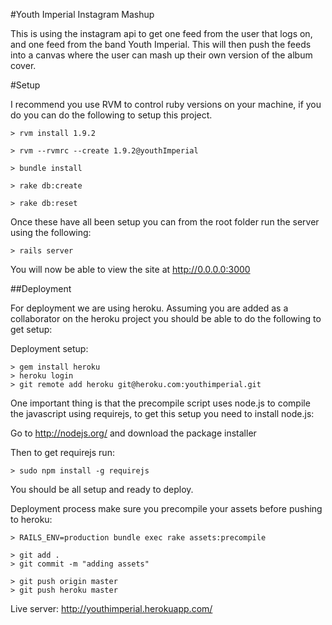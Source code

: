 #Youth Imperial Instagram Mashup

This is using the instagram api to get one feed from the user that logs on, and one feed from the band Youth Imperial. This will then push the feeds into a canvas where the user can mash up their own version of the album cover.

#Setup

I recommend you use RVM to control ruby versions on your machine, if you do you can do the following to setup this project.

    > rvm install 1.9.2
    
    > rvm --rvmrc --create 1.9.2@youthImperial
    
    > bundle install
    
    > rake db:create
    
    > rake db:reset
    
    
Once these have all been setup you can from the root folder run the server using the following:

	> rails server
	
You will now be able to view the site at http://0.0.0.0:3000


##Deployment

For deployment we are using heroku. Assuming you are added as a collaborator on the heroku project you should be able to do the following to get setup:

Deployment setup:

	> gem install heroku
	> heroku login
	> git remote add heroku git@heroku.com:youthimperial.git
	
One important thing is that the precompile script uses node.js to compile the javascript using requirejs, to get this setup you need to install node.js:

Go to http://nodejs.org/ and download the package installer

Then to get requirejs run:
	
	> sudo npm install -g requirejs	
	
You should be all setup and ready to deploy.
	
Deployment process
make sure you precompile your assets before pushing to heroku:

	> RAILS_ENV=production bundle exec rake assets:precompile
	
	> git add .
	> git commit -m "adding assets"
	
	> git push origin master
	> git push heroku master

Live server: http://youthimperial.herokuapp.com/